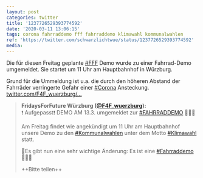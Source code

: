 ```yaml
---
layout: post
categories: twitter
title: '1237726529393774592'
date: '2020-03-11 13:06:15'
tags: corona fahrraddemo fff fahrraddemo klimawahl kommunalwahlen
ref: 'https://twitter.com/schwarzlichtwue/status/1237726529393774592'
media:
---
```

Die für diesen Freitag geplante [#FFF](/t/fff) Demo wurde zu einer Fahrrad-Demo umgemeldet. Sie startet um 11 Uhr am Hauptbahnhof in Würzburg.

Grund für die Ummeldung ist u.a. die durch den höheren Abstand der Fahrräder verringerte Gefahr einer [#Corona](/t/corona) Ansteckung. [twitter.com/F4F_wuerzburg/…](https://twitter.com/F4F_wuerzburg/status/1237703149022056448) 
> <b>FridaysForFuture Würzburg ([@F4F_wuerzburg](https://twitter.com/F4F_wuerzburg)):</b>  
>❗️ Aufgepasst❗️ DEMO AM 13.3. umgemeldet zur [#FAHRRADDEMO](/t/fahrraddemo) 🚴🏽‍♀️  
>  
>Am Freitag findet wie angekündigt um 11 Uhr am Hauptbahnhof unsere Demo zu den [#Kommunalwahlen](/t/kommunalwahlen) unter dem Motto [#Klimawahl](/t/klimawahl) statt.  
>  
>🌳Es gibt nun eine sehr wichtige Änderung: Es ist eine [#Fahrraddemo](/t/fahrraddemo)  🚴🏽‍♀️   
>  
>++Bitte teilen++   

